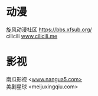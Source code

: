 # 动漫
旋风动漫社区 https://bbs.xfsub.org/  
cilicili www.cilicili.me

# 影视
南瓜影视 <www.nangua5.com>  
美剧星球 <meijuxingqiu.com>
